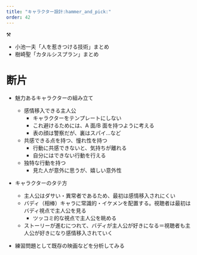 ```yaml
---
title: "キャラクター設計:hammer_and_pick:"
order: 42
---
```


:hammer_and_pick:

- 小池一夫「人を惹きつける技術」まとめ
- 樹崎聖「カタルシスプラン」まとめ

# 断片

- 魅力あるキャラクターの組み立て

  - 感情移入できる主人公
    - キャラクターをテンプレートにしない
    - これ避けるためには、A 面/B 面を持つように考える
    - 表の顔は警察だが、裏はスパイ…など
  - 共感できる点を持つ、憧れ性を持つ
    - 行動に共感できないと、気持ちが離れる
    - 自分にはできない行動を行える
  - 独特な行動を持つ
    - 見た人が意外に思うが、嬉しい意外性

- キャラクターのタテ方
  - 主人公はダサい・異常者であるため、最初は感情移入されにくい
  - バディ（相棒）キャラに常識的・イケメンを配置する。視聴者は最初はバディ視点で主人公を見る
    - ツッコミ的な視点で主人公を眺める
  - ストーリーが進むにつれて、バディが主人公が好きになる＝視聴者も主人公が好きになり感情移入されていく
- 練習問題として既存の映画などを分析してみる
